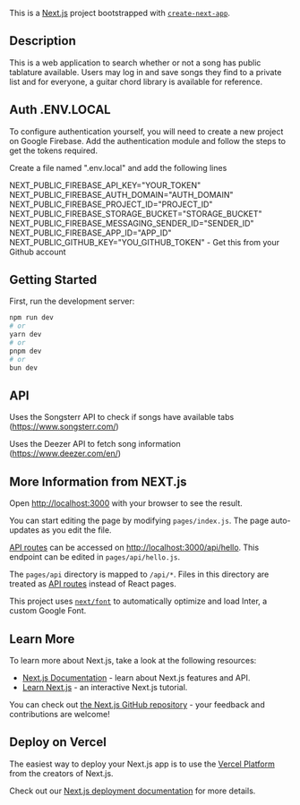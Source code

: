 This is a [Next.js](https://nextjs.org/) project bootstrapped with [`create-next-app`](https://github.com/vercel/next.js/tree/canary/packages/create-next-app).

## Description

This is a web application to search whether or not a song has public tablature available. Users may log in and save songs they find to a private list and for everyone, a guitar chord library is available for reference.

## Auth .ENV.LOCAL

To configure authentication yourself, you will need to create a new project on Google Firebase.
Add the authentication module and follow the steps to get the tokens required.

Create a file named ".env.local" and add the following lines

NEXT_PUBLIC_FIREBASE_API_KEY="YOUR_TOKEN"
NEXT_PUBLIC_FIREBASE_AUTH_DOMAIN="AUTH_DOMAIN"
NEXT_PUBLIC_FIREBASE_PROJECT_ID="PROJECT_ID"
NEXT_PUBLIC_FIREBASE_STORAGE_BUCKET="STORAGE_BUCKET"
NEXT_PUBLIC_FIREBASE_MESSAGING_SENDER_ID="SENDER_ID"
NEXT_PUBLIC_FIREBASE_APP_ID="APP_ID"
NEXT_PUBLIC_GITHUB_KEY="YOU_GITHUB_TOKEN" - Get this from your Github account

## Getting Started

First, run the development server:

```bash
npm run dev
# or
yarn dev
# or
pnpm dev
# or
bun dev
```

## API

Uses the Songsterr API to check if songs have available tabs (https://www.songsterr.com/)

Uses the Deezer API to fetch song information (https://www.deezer.com/en/)

## More Information from NEXT.js

Open [http://localhost:3000](http://localhost:3000) with your browser to see the result.

You can start editing the page by modifying `pages/index.js`. The page auto-updates as you edit the file.

[API routes](https://nextjs.org/docs/api-routes/introduction) can be accessed on [http://localhost:3000/api/hello](http://localhost:3000/api/hello). This endpoint can be edited in `pages/api/hello.js`.

The `pages/api` directory is mapped to `/api/*`. Files in this directory are treated as [API routes](https://nextjs.org/docs/api-routes/introduction) instead of React pages.

This project uses [`next/font`](https://nextjs.org/docs/basic-features/font-optimization) to automatically optimize and load Inter, a custom Google Font.

## Learn More

To learn more about Next.js, take a look at the following resources:

- [Next.js Documentation](https://nextjs.org/docs) - learn about Next.js features and API.
- [Learn Next.js](https://nextjs.org/learn) - an interactive Next.js tutorial.

You can check out [the Next.js GitHub repository](https://github.com/vercel/next.js/) - your feedback and contributions are welcome!

## Deploy on Vercel

The easiest way to deploy your Next.js app is to use the [Vercel Platform](https://vercel.com/new?utm_medium=default-template&filter=next.js&utm_source=create-next-app&utm_campaign=create-next-app-readme) from the creators of Next.js.

Check out our [Next.js deployment documentation](https://nextjs.org/docs/deployment) for more details.
